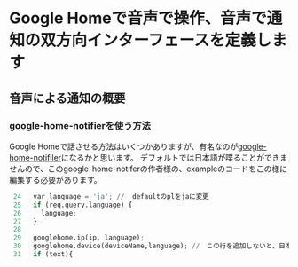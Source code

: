 # Google Homeで音声で操作、音声で通知の双方向インターフェースを定義します

## 音声による通知の概要
### google-home-notifierを使う方法

Google Homeで話させる方法はいくつかありますが、有名なのが[google-home-notifiler](https://github.com/noelportugal/google-home-notifier)になるかと思います。
デフォルトでは日本語が喋ることができませんので、このgoogle-home-notiferの作者様の、exampleのコードをこの様に編集する必要があります。  

```python
 24   var language = 'ja'; //  defaultのplをjaに変更
 25   if (req.query.language) {
 26     language;
 27   }
 28
 29   googlehome.ip(ip, language);
 30   googlehome.device(deviceName,language); //　この行を追加しないと、日本語を入力しても何も発話してくれない！！
 31   if (text){
```
